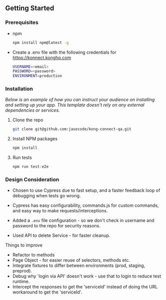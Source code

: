 <!-- GETTING STARTED -->
## Getting Started

### Prerequisites
* npm
  ```sh
  npm install npm@latest -g
  ```
* Create a .env file with the following credentials for https://konnect.konghq.com
  ```sh
  USERNAME=<email>
  PASSWORD=<password>
  ENVIRONMENT=production
  ```


### Installation

_Below is an example of how you can instruct your audience on installing and setting up your app. This template doesn't rely on any external dependencies or services._

1. Clone the repo
   ```sh
   git clone git@github.com:jasecode/kong-connect-qa.git
   ```
2. Install NPM packages
   ```sh
   npm install
   ```
3. Run tests
   ```js
   npm run test:e2e
   ```

### Design Consideration
* Chosen to use Cypress due to fast setup, and a faster feedback loop of debugging when tests go wrong.

* Cypress has easy configurability, commands.js for custom commands, and easy way to make requests/interceptions.

* Added a `.env` file configuration - so we don't check in username and password to the repo for security reasons.

* Used API to delete Service - for faster cleanup. 

Things to improve
* Refactor to methods
* Page Object - for easier reuse of selectors, methods etc.
* Integrate fixtures to differ between environments (prod, staging, preprod).
* Debug why 'login via API' doesn't work - use that to login to reduce test runtime.
* Intercept the responses to get the 'serviceId' instead of doing the URL workaround to get the 'serviceId'.